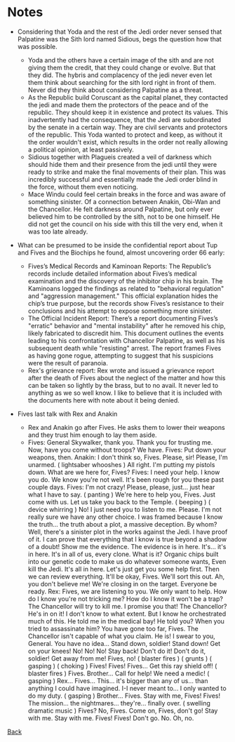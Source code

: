 # Notes

- Considering that Yoda and the rest of the Jedi order never sensed that Palpatine was the Sith lord named Sidious, begs the question how that was possible.
    - Yoda and the others have a certain image of the sith and are not giving them the credit, that they could change or evolve. But that they did. The hybris and complacency of the jedi never even let them think about searching for the sith lord right in front of them. Never did they think about considering Palpatine as a threat.
    - As the Republic build Coruscant as the capital planet, they contacted the jedi and made them the protectors of the peace and of the republic. They should keep it in existence and protect its values. This inadvertently had the consequence, that the Jedi are subordinated by the senate in a certain way. They are civil servants and protectors of the republic. This Yoda wanted to protect and keep, as without it the order wouldn't exist, which results in the order not really allowing a political opinion, at least passively. 
    - Sidious together with Plagueis created a veil of darkness which should hide them and their presence from the jedi until they were ready to strike and make the final movements of their plan. This was incredibly successful and essentially made the Jedi order blind in the force, without them even noticing.
    - Mace Windu could feel certain breaks in the force and was aware of something sinister. Of a connection between Anakin, Obi-Wan and the Chancellor. He felt darkness around Palpatine, but only ever believed him to be controlled by the sith, not to be one himself. He did not get the council on his side with this till the very end, when it was too late already.

- What can be presumed to be inside the confidential report about Tup and Fives and the Biochips he found, almost uncovering order 66 early:
    - Fives’s Medical Records and Kaminoan Reports: The Republic’s records include detailed information about Fives’s medical examination and the discovery of the inhibitor chip in his brain. The Kaminoans logged the findings as related to "behavioral regulation" and "aggression management." This official explanation hides the chip’s true purpose, but the records show Fives’s resistance to their conclusions and his attempt to expose something more sinister.
    - The Official Incident Report: There’s a report documenting Fives’s "erratic" behavior and "mental instability" after he removed his chip, likely fabricated to discredit him. This document outlines the events leading to his confrontation with Chancellor Palpatine, as well as his subsequent death while "resisting" arrest. The report frames Fives as having gone rogue, attempting to suggest that his suspicions were the result of paranoia.
    - Rex's grievance report: Rex wrote and issued a grievance report after the death of Fives about the neglect of the matter and how this can be taken so lightly by the brass, but to no avail. It never led to anything as we so well know. I like to believe that it is included with the documents here with note about it being denied.

- Fives last talk with Rex and Anakin
    - Rex and Anakin go after Fives. He asks them to lower their weapons and they trust him enough to lay them aside.
    - Fives: General Skywalker, thank you. Thank you for trusting me. Now, have you come without troops? We have. Fives: Put down your weapons, then. Anakin: I don't think so, Fives. Please, sir! Please, I'm unarmed. ( lightsaber whooshes ) All right. I'm putting my pistols down. What are we here for, Fives? Fives: I need your help. I know you do. We know you're not well. It's been rough for you these past couple days. Fives: I'm not crazy! Please, please, just... just hear what I have to say. ( panting ) We're here to help you, Fives. Just come with us. Let us take you back to the Temple. ( beeping ) ( device whirring ) No! I just need you to listen to me. Please. I'm not really sure we have any other choice. I was framed because I know the truth... the truth about a plot, a massive deception. By whom? Well, there's a sinister plot in the works against the Jedi. I have proof of it. I can prove that everything that I know is true beyond a shadow of a doubt! Show me the evidence. The evidence is in here. It's... it's in here. It's in all of us, every clone. What is it? Organic chips built into our genetic code to make us do whatever someone wants, Even kill the Jedi. It's all in here. Let's just get you some help first. Then we can review everything. It'll be okay, Fives. We'll sort this out. Ah, you don't believe me! We're closing in on the target. Everyone be ready. Rex: Fives, we are listening to you. We only want to help. How do I know you're not tricking me? How do I know it won't be a trap? The Chancellor will try to kill me. I promise you that! The Chancellor? He's in on it! I don't know to what extent. But I know he orchestrated much of this. He told me in the medical bay! He told you? When you tried to assassinate him? You have gone too far, Fives. The Chancellor isn't capable of what you claim. He is! I swear to you, General. You have no idea... Stand down, soldier! Stand down! Get on your knees! No! No! No! Stay back! Don't do it! Don't do it, soldier! Get away from me! Fives, no! ( blaster fires ) ( grunts ) ( gasping ) ( choking ) Fives! Fives! Fives... Get this ray shield off! ( blaster fires ) Fives. Brother... Call for help! We need a medic! ( gasping ) Rex... Fives... This... it's bigger than any of us... than anything I could have imagined. I-I never meant to... I only wanted to do my duty. ( gasping ) Brother... Fives. Stay with me, Fives! Fives! The mission... the nightmares... they're... finally over. ( swelling dramatic music ) Fives? No, Fives. Come on, Fives, don't go! Stay with me. Stay with me. Fives! Fives! Don't go. No. Oh, no.

[Back](/Star%20Wars/Series/I%20am%20not%20leaving%20again/Planing/README.md)